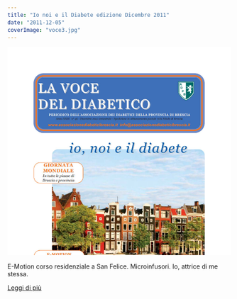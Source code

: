 ```yaml
---
title: "Io noi e il Diabete edizione Dicembre 2011"
date: "2011-12-05"
coverImage: "voce3.jpg"
---
```


![](images/voce3.jpg)

E-Motion corso residenziale a San Felice. Microinfusori. Io, attrice di me stessa.

<div class="link-box"><a href="/la-nostra-associazione/la-mission-dellassociazione" class="theme-btn btn-style-two"><span class="btn-title">Leggi di più</span></a></div>

<!-- \[vc\_row equal\_height="yes" content\_placement="middle" css=".vc\_custom\_1560783934700{margin-right: 0px !important;margin-left: 0px !important;background-color: #f4f4f4 !important;}"\]\[vc\_column width="1/2" css=".vc\_custom\_1560781514067{padding-top: 30px !important;padding-right: 30px !important;padding-bottom: 30px !important;padding-left: 30px !important;}" offset="vc\_col-lg-4 vc\_col-md-5 vc\_col-xs-12"\]\[ultimate\_heading main\_heading="Io noi e il Diabete edizione Dicembre 2011" heading\_tag="h3" alignment="left" sub\_heading\_font\_size="desktop:20px;" sub\_heading\_line\_height="desktop:30px;" el\_class="accent-subtitle-color" main\_heading\_font\_size="desktop:30px;" main\_heading\_line\_height="desktop:40px;" sub\_heading\_margin="margin-bottom:20px;" main\_heading\_style="font-weight:bold;" main\_heading\_margin="margin-bottom:5px;" margin\_design\_tab\_text=""\]La voce del diabetico\[/ultimate\_heading\]\[vc\_column\_text css=".vc\_custom\_1572954758572{padding-bottom: 20px !important;}"\]CARI LETTORI,

Come di consueto, desidero spendere due parole per introdurre la 44esima edizione del giornalino della nostra Associazione, e per raccontarvi quanto è successo negli ultimi sei mesi. L’attività dell’Associazione è stata più frenetica che mai; gli eventi a cui abbiamo avuto l’occasione di lavorare sono stati estremamente stimolanti. Particolarmente sentita è stata la giornata mondiale del diabete che ha unito in un lavoro sinergico medici diabetologi, infermieri e volontari. Il nostro giornale, risultato della preziosa attività di persone straordinarie, è un equilibrio sempre in divenire, e conserva la memoria delle azioni e dei pensieri della nostra associazione. Per questo io ed i nuovi membri della redazione abbiamo pensato di apportare qualche piccolo cambiamento, a partire dal titolo, a cui abbiamo aggiunto Io, Noi ed il diabete, per sottolineare come la nostra associazione sia un noi la cui missione è aiutare i tanti io accomunati dalla stessa patologia. Per il resto, non vi anticipo nulla. Sta a voi scoprire le novità. Ringrazio i membri di tutte sezioni per la loro passione nel perseguire la nostra missione quotidianamente, i membri del consiglio per la loro presenza preziosa, il personale medico ed infermieristico delle diabetologie e i nostri lettori, ai quali questo numero è dedicato. I miei migliori auguri di Buon Natale e di Felice Anno Nuovo; che tutti voi possiate godere del prezioso equilibrio che ci è concesso. La vostra Presidente

#### Edelweiss Ceccardi

\[/vc\_column\_text\]\[vc\_row\_inner\]\[vc\_column\_inner\]\[vc\_column\_text\]

#### [View](http://198.211.122.197/diabetwp/wordpress/wp-content/uploads/2019/11/La-Voce-dicembre-2011.pdf) | Download

\[/vc\_column\_text\]\[/vc\_column\_inner\]\[/vc\_row\_inner\]\[/vc\_column\]\[vc\_column width="1/2"\]\[dt\_fancy\_image image\_id="2251" width="400" height="500"\]\[/vc\_column\]\[/vc\_row\] -->
